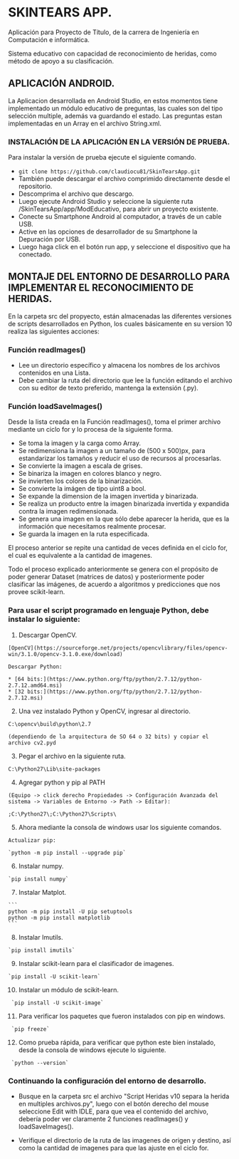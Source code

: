 # SKINTEARS APP.

  Aplicación para Proyecto de Título, de la carrera de Ingeniería en Computación e informática.

  Sistema educativo con capacidad de reconocimiento de heridas, como método de apoyo a su clasificación.


## APLICACIÓN ANDROID.

  La Aplicacion desarrollada en Android Studio, en estos momentos tiene implementado un módulo educativo de preguntas, las cuales son del tipo selección multiple, además va guardando el estado. Las preguntas estan implementadas en un Array en el archivo String.xml.

  ### INSTALACIÓN DE LA APLICACIÓN EN LA VERSIÓN DE PRUEBA.

  Para instalar la versión de prueba ejecute el siguiente comando.

  - `git clone https://github.com/claudiocu81/SkinTearsApp.git`
  - También puede descargar el archivo comprimido directamente desde el repositorio.
  - Descomprima el archivo que descargo.
  - Luego ejecute Android Studio y seleccione la siguiente ruta /SkinTearsApp/app/ModEducativo, para abrir un proyecto existente.
  - Conecte su Smartphone Android al computador, a través de un cable USB.
  - Active en las opciones de desarrollador de su Smartphone la Depuración por USB.
  - Luego haga click en el botón run app, y seleccione el dispositivo que ha conectado.


## MONTAJE DEL ENTORNO DE DESARROLLO PARA IMPLEMENTAR EL RECONOCIMIENTO DE HERIDAS.

  En la carpeta src del propyecto, están almacenadas las diferentes versiones de scripts desarrollados en Python, los cuales básicamente en su version 10 realiza las siguientes acciones:

### Función readImages()

  * Lee un directorio específico y almacena los nombres de los archivos contenidos en una Lista.
  * Debe cambiar la ruta del directorio que lee la función editando el archivo con su editor de texto preferido, mantenga la extensión (.py).

### Función loadSaveImages()

  Desde la lista creada en la Función readImages(), toma el primer archivo mediante un ciclo for y lo procesa de la siguiente forma.

  * Se toma la imagen y la carga como Array.
  * Se redimensiona la imagen a un tamaño de (500 x 500)px, para estandarizar los tamaños y reducir el uso de recursos al procesarlas.
  * Se convierte la imagen a escala de grises.
  * Se binariza la imagen en colores blanco y negro.
  * Se invierten los colores de la binarización.
  * Se convierte la imágen de tipo uint8 a bool.
  * Se expande la dimension de la imagen invertida y binarizada.
  * Se realiza un producto entre la imagen binarizada invertida y expandida contra la imagen redimensionada.
  * Se genera una imagen en la que sólo debe aparecer la herida, que es la información que necesitamos realmente procesar.
  * Se guarda la imagen en la ruta especificada.

  El proceso anterior se repite una cantidad de veces definida en el ciclo for, el cual es equivalente a la cantidad de imagenes.

  Todo el proceso explicado anteriormente se genera con el propósito de poder generar Dataset (matrices de datos) y posteriormente poder clasificar las imágenes, de acuerdo a algoritmos y predicciones que nos provee scikit-learn.

### Para usar el script programado en lenguaje Python, debe instalar lo siguiente:

  1. Descargar OpenCV.

    [OpenCV](https://sourceforge.net/projects/opencvlibrary/files/opencv-win/3.1.0/opencv-3.1.0.exe/download)

    Descargar Python:

    * [64 bits:](https://www.python.org/ftp/python/2.7.12/python-2.7.12.amd64.msi)
    * [32 bits:](https://www.python.org/ftp/python/2.7.12/python-2.7.12.msi)

  2. Una vez instalado Python y OpenCV, ingresar al directorio.

    C:\opencv\build\python\2.7

    (dependiendo de la arquitectura de SO 64 o 32 bits) y copiar el archivo cv2.pyd

  3. Pegar el archivo en la siguiente ruta.

    C:\Python27\Lib\site-packages

  4. Agregar python y pip al PATH
    
    (Equipo -> click derecho Propiedades -> Configuración Avanzada del sistema -> Variables de Entorno -> Path -> Editar):

    ;C:\Python27\;C:\Python27\Scripts\

  5. Ahora mediante la consola de windows usar los siguiente comandos.

    Actualizar pip:

    `python -m pip install --upgrade pip`

  6. Instalar numpy.

    `pip install numpy`

  7. Instalar Matplot.

    ```
    python -m pip install -U pip setuptools
    python -m pip install matplotlib
    ```
  8. Instalar Imutils.

    `pip install imutils`

  9. Instalar scikit-learn para el clasificador de imagenes.

    `pip install -U scikit-learn`

  10. Instalar un módulo de scikit-learn.
   
     `pip install -U scikit-image`

  11. Para verificar los paquetes que fueron instalados con pip en windows.

     `pip freeze`

  12. Como prueba rápida, para verificar que python este bien instalado, desde la consola de windows ejecute lo siguiente.

     `python --version`

### Continuando la configuración del entorno de desarrollo.

  - Busque en la carpeta src el archivo "Script Heridas v10 separa la herida en multiples archivos.py", luego con el botón derecho del mouse seleccione Edit with IDLE, para que vea el contenido del archivo, debería poder ver claramente 2 funciones readImages() y loadSaveImages().

  - Verifique el directorio de la ruta de las imagenes de origen y destino, así como la cantidad de imagenes para que las ajuste en el ciclo for.